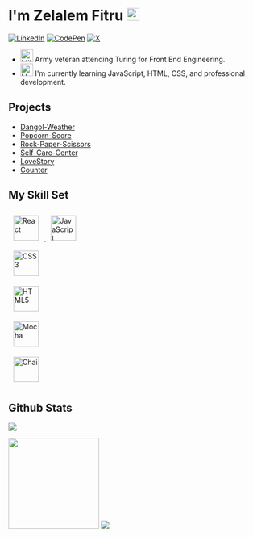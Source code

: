 
# I'm Zelalem Fitru <img src="https://raw.githubusercontent.com/Tarikul-Islam-Anik/Animated-Fluent-Emojis/master/Emojis/People%20with%20activities/Person%20Lifting%20Weights%20Medium-Dark%20Skin%20Tone.png" alt="Person Lifting Weights Medium-Dark Skin Tone" width="25" height="25" />

[![LinkedIn](https://img.shields.io/badge/linkedin-%230077B5.svg?style=for-the-badge&logo=linkedin&logoColor=white)](https://www.linkedin.com/in/zelalemfitru/)
[![CodePen](https://img.shields.io/badge/Codepen-000000?style=for-the-badge&logo=codepen&logoColor=white)](https://codepen.io/zplusfitru)
[![X](https://img.shields.io/badge/X-%23000000.svg?style=for-the-badge&logo=X&logoColor=white)](https://x.com/ZTFitru)

- <img src="https://raw.githubusercontent.com/Tarikul-Islam-Anik/Animated-Fluent-Emojis/master/Emojis/Objects/Military%20Helmet.png" alt="Military Helmet" width="25" height="25" /> Army veteran attending Turing for Front End Engineering.
- <img src="https://raw.githubusercontent.com/Tarikul-Islam-Anik/Animated-Fluent-Emojis/master/Emojis/People%20with%20professions/Man%20Technologist%20Dark%20Skin%20Tone.png" alt="Man Technologist Dark Skin Tone" width="25" height="25" /> I'm currently learning JavaScript, HTML, CSS, and professional development.

## Projects 
- [Dangol-Weather](https://dangol-weather.vercel.app/)
- [Popcorn-Score](https://drif7er.github.io/popcorn-score/#/)
- [Rock-Paper-Scissors](https://ztfitru.github.io/Rock-Paper-Scissors/)
- [Self-Care-Center](https://ztfitru.github.io/self-care-center/)
- [LoveStory](https://ztfitru.github.io/lovestory/)
- [Counter](https://ztfitru.github.io/passenger-counter-app/)

## My Skill Set

<a href="https://reactjs.org/" target="_blank"><img style="margin: 10px" src="https://profilinator.rishav.dev/skills-assets/react-original-wordmark.svg" alt="React" height="50" />
<a href="https://www.javascript.com/" target="_blank"><img style="margin: 10px" src="https://profilinator.rishav.dev/skills-assets/javascript-original.svg" alt="JavaScript" height="50" /></a>  
<a href="https://www.w3schools.com/css/" target="_blank"><img style="margin: 10px" src="https://profilinator.rishav.dev/skills-assets/css3-original-wordmark.svg" alt="CSS3" height="50" /></a>  
<a href="https://en.wikipedia.org/wiki/HTML5" target="_blank"><img style="margin: 10px" src="https://profilinator.rishav.dev/skills-assets/html5-original-wordmark.svg" alt="HTML5" height="50" /></a>  
<a href="https://mochajs.org/" target="_blank"><img style="margin: 10px" src="https://profilinator.rishav.dev/skills-assets/mocha.png" alt="Mocha" height="50" /></a>  
<a href="https://www.chaijs.com/" target="_blank"><img style="margin: 10px" src="https://profilinator.rishav.dev/skills-assets/chai.png" alt="Chai" height="50" /></a>  

## Github Stats
![](https://komarev.com/ghpvc/?username=ZTFitru&color=green)

<img height="180em" src="https://github-readme-stats.vercel.app/api?username=ztfitru&show_icons=true&hide_border=true&&count_private=true&include_all_commits=true" />

<img src="https://user-images.githubusercontent.com/74038190/216644497-1951db19-8f3d-4e44-ac08-8e9d7e0d94a7.gif" />


